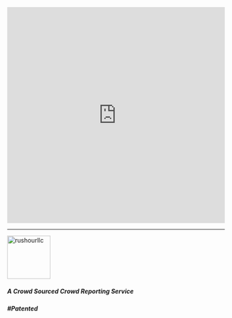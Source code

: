 
<iframe width="100%" height="500px" src="https://www.youtube.com/embed/2AMe4Qz3TkQ?si=tApcvqpxcffyG8wt" title="YouTube video player" frameborder="0" allow="accelerometer; autoplay; clipboard-write; encrypted-media; gyroscope; picture-in-picture; web-share" referrerpolicy="strict-origin-when-cross-origin" allowfullscreen></iframe>
<br>
<hr>

<img width="100" alt="rushourllc" src="https://github.com/user-attachments/assets/bb59fad4-cca4-4172-beaa-2b5b80921978" />


##### A Crowd Sourced Crowd Reporting Service
##### #Patented


